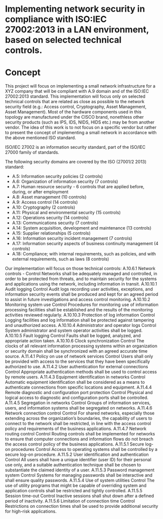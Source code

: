 # Implementing network security in compliance with ISO:IEC 27002:2013 in a LAN environment, based on selected technical controls.
# Concept 


This project will focus on implementing a small network infrastructure for a XYZ company that will be compliant with A.9 domain and  of the ISO:IEC 27002:2013 standard. This implementation will focus only on selected technical controls that are related as close as possible to the network security field (e.g.: Access control, Cryptography, Asset Management, Asset Management). 
Most of the hardware components used in this topology are manufactured under the CISCO brand, nonethless other security products (such as IPS, IDS, NIDS, HIDS etc.) may be from another vendor. The idea of this work is to not focus on a specific vendor but rather to present the concept of implementing a small network in accordance with the above mentioned ISO standard.

ISO/IEC 27002 is an information security standard, part of the ISO/IEC 27000 family of standards.

The following security domains are covered by the ISO (27001/2 2013) standard:
- A.5: Information security policies (2 controls)
- A.6: Organization of information security (7 controls)
- A.7: Human resource security - 6 controls that are applied before, during, or after employment
- A.8: Asset management (10 controls)
- A.9: Access control (14 controls)
- A.10: Cryptography (2 controls)
- A.11: Physical and environmental security (15 controls)
- A.12: Operations security (14 controls)
- A.13: Communications security (7 controls)
- A.14: System acquisition, development and maintenance (13 controls)
- A.15: Supplier relationships (5 controls)
- A.16: Information security incident management (7 controls)
- A.17: Information security aspects of business continuity management (4 controls)
- A.18: Compliance; with internal requirements, such as policies, and with external requirements, such as laws (8 controls)


Our implementation will focus on those technical controls:
A.10.6.1 Network controls - Control Networks shall be adequately managed and controlled, in order to be protected from threats, and to maintain security for the systems and applications using the network, including information in transit.
A.10.10.1 Audit logging Control Audit logs recording user activities, exceptions, and information security events shall be produced and kept for an agreed period to assist in future investigations and access control monitoring. 
A.10.10.2 Monitoring system use Control Procedures for monitoring use of information processing facilities shall be established and the results of the monitoring activities reviewed regularly. 
A.10.10.3 Protection of log information Control Logging facilities and log information shall be protected against tampering and unauthorized access.
A.10.10.4 Administrator and operator logs Control System administrator and system operator activities shall be logged.
A.10.10.5 Fault logging Control Faults shall be logged, analyzed, and appropriate action taken. 
A.10.10.6 Clock synchronization Control The clocks of all relevant information processing systems within an organization or security domain shall be synchronized with an agreed accurate time source.
A.11.4.1 Policy on use of network services Control Users shall only be provided with access to the services that they have been specifically authorized to use. 
A.11.4.2 User authentication for external connections Control Appropriate authentication methods shall be used to control access by remote users. 
A.11.4.3 Equipment identification in networks Control Automatic equipment identification shall be considered as a means to authenticate connections from specific locations and equipment. 
A.11.4.4 Remote diagnostic and configuration port protection Control Physical and logical access to diagnostic and configuration ports shall be controlled.
A.11.4.5 Segregation in networks Control Groups of information services, users, and information systems shall be segregated on networks. 
A.11.4.6 Network connection control Control For shared networks, especially those extending across the organization’s boundaries, the capability of users to connect to the network shall be restricted, in line with the access control policy and requirements of the business applications.
A.11.4.7 Network routing control Control Routing controls shall be implemented for networks to ensure that computer connections and information flows do not breach the access control policy of the business applications.
A.11.5.1 Secure log-on procedures Control Access to operating systems shall be controlled by a secure log-on procedure. 
A.11.5.2 User identification and authentication Control All users shall have a unique identifier (user ID) for their personal use only, and a suitable authentication technique shall be chosen to substantiate the claimed identity of a user.
A.11.5.3 Password management system Control Systems for managing passwords shall be interactive and shall ensure quality passwords.
A.11.5.4 Use of system utilities Control The use of utility programs that might be capable of overriding system and application controls shall be restricted and tightly controlled. 
A.11.5.5 Session time-out Control Inactive sessions shall shut down after a defined period of inactivity. 
A.11.5.6 Limitation of connection time Control Restrictions on connection times shall be used to provide additional security for high-risk applications.











